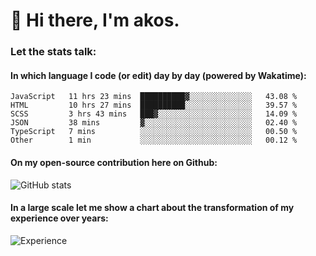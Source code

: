 # 👋 Hi there, I'm akos. 


### Let the stats talk:


#### In which language I code (or edit) day by day (powered by Wakatime): 

<!--START_SECTION:waka-->

```text
JavaScript   11 hrs 23 mins  ██████████▓░░░░░░░░░░░░░░   43.08 %
HTML         10 hrs 27 mins  ██████████░░░░░░░░░░░░░░░   39.57 %
SCSS         3 hrs 43 mins   ███▓░░░░░░░░░░░░░░░░░░░░░   14.09 %
JSON         38 mins         ▓░░░░░░░░░░░░░░░░░░░░░░░░   02.40 %
TypeScript   7 mins          ░░░░░░░░░░░░░░░░░░░░░░░░░   00.50 %
Other        1 min           ░░░░░░░░░░░░░░░░░░░░░░░░░   00.12 %
```

<!--END_SECTION:waka-->

#### On my open-source contribution here on Github:
 
![GitHub stats](https://github-readme-stats.vercel.app/api?username=akosbalasko)

#### In a large scale let me show a chart about the transformation of my experience over years:   

![Experience](https://cr-skills-chart-widget.azurewebsites.net/api/api?username=akosbalasko)
